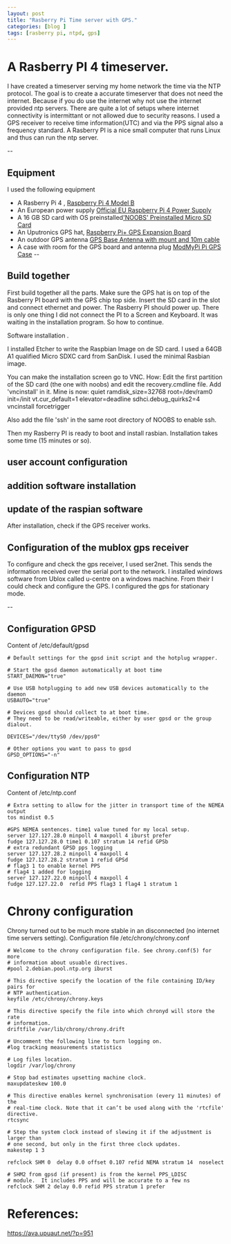 ```yaml
---
layout: post
title: "Rasberry Pi Time server with GPS."
categories: [blog ]
tags: [rasberry pi, ntpd, gps]
---
```

# A Rasberry PI 4 timeserver. 
I have created a timeserver serving my home network the time via the NTP protocol. The goal is to create a accurate timeserver that does not need the internet. Because if you do use the internet why not use the internet provided ntp servers. There are quite a lot of  setups where internet connectivity is intermittant or not allowed due to security reasons.  I used a GPS receiver to receive time information(UTC) and via the PPS signal also a frequency standard. A Rasberry PI is a nice small computer that runs Linux and thus can run the ntp server. 


-- 
## Equipment
I used the following equipment
- A Rasberry Pi 4 , [Raspberry Pi 4 Model B](https://thepihut.com/collections/raspberry-pi-store/products/raspberry-pi-4-model-b) 
- An European power supply [Official EU Raspberry Pi 4 Power Supply](https://thepihut.com/collections/raspberry-pi-power-supplies/products/raspberry-pi-psu-eu)
- A 16 GB SD card with OS preinstalled['NOOBS' Preinstalled Micro SD Card](https://thepihut.com/products/noobs-preinstalled-sd-card) 
- An Uputronics GPS hat, [Raspberry Pi+ GPS Expansion Board](https://store.uputronics.com/index.php?route=product/product&product_id=81)
- An outdoor GPS antenna [GPS Base Antenna with mount and 10m cable ](https://store.uputronics.com/index.php?route=product/product&path=60_65&product_id=74)
- A case with room for the GPS board and antenna plug [ModMyPi Pi GPS Case](https://store.uputronics.com/index.php?route=product/product&path=66_67&product_id=90) 
-- 
## Build together

First build together all the parts. Make sure the GPS hat is on top of the Rasberry PI board with the GPS chip top side. 
Insert the SD card in the slot and connect ethernet and power. The Rasberry PI should power up. There is only one thing I did not connect the PI to a Screen and Keyboard. It was waiting in the installation program. So how to continue. 

Software installation . 

I installed Etcher to write the Raspbian Image on de SD card. I used a 64GB A1 qualified Micro SDXC card from SanDisk. 
I used the minimal Rasbian image. 

You can make the installation screen go to VNC. 
How: Edit the first partition of the SD card (the one with noobs) and edit the recovery.cmdline file. 
Add 'vncinstall' in it. 
Mine is now:
  quiet ramdisk_size=32768 root=/dev/ram0 init=/init vt.cur_default=1 elevator=deadline sdhci.debug_quirks2=4 vncinstall forcetrigger

Also add the file 'ssh' in the same root directory of NOOBS to enable ssh. 

Then my Rasberry PI is ready to boot and install rasbian. Installation takes some time (15 minutes or so). 

## user account configuration

## addition software installation
## update of the raspian software 


After installation, check if the GPS receiver works. 


## Configuration of the mublox gps receiver
To configure and check the gps receiver, I used ser2net. This sends the information received over the serial port to the network.
I installed windows software from Ublox called u-centre on a windows machine. From their I could check and configure the GPS. 
I configured the gps for stationary mode. 

--
## Configuration GPSD
Content of /etc/default/gpsd 
```
# Default settings for the gpsd init script and the hotplug wrapper.

# Start the gpsd daemon automatically at boot time
START_DAEMON="true"

# Use USB hotplugging to add new USB devices automatically to the daemon
USBAUTO="true"

# Devices gpsd should collect to at boot time.
# They need to be read/writeable, either by user gpsd or the group dialout. 
  
DEVICES="/dev/ttyS0 /dev/pps0"

# Other options you want to pass to gpsd
GPSD_OPTIONS="-n"
```
## Configuration NTP 
Content of /etc/ntp.conf

```
# Extra setting to allow for the jitter in transport time of the NEMEA output
tos mindist 0.5
  
#GPS NEMEA sentences. time1 value tuned for my local setup. 
server 127.127.28.0 minpoll 4 maxpoll 4 iburst prefer
fudge 127.127.28.0 time1 0.107 stratum 14 refid GPSb
# extra redundant GPSD pps logging 
server 127.127.28.2 minpoll 4 maxpoll 4
fudge 127.127.28.2 stratum 1 refid GPSd
# flag3 1 to enable kernel PPS 
# flag4 1 added for logging 
server 127.127.22.0 minpoll 4 maxpoll 4
fudge 127.127.22.0  refid PPS flag3 1 flag4 1 stratum 1
``` 
# Chrony configuration 
Chrony turned out to be much more stable in an disconnected (no internet time servers setting). 
Configuration file  /etc/chrony/chrony.conf 
``` 
# Welcome to the chrony configuration file. See chrony.conf(5) for more
# information about usuable directives.
#pool 2.debian.pool.ntp.org iburst

# This directive specify the location of the file containing ID/key pairs for
# NTP authentication.
keyfile /etc/chrony/chrony.keys

# This directive specify the file into which chronyd will store the rate
# information.
driftfile /var/lib/chrony/chrony.drift

# Uncomment the following line to turn logging on.
#log tracking measurements statistics

# Log files location.
logdir /var/log/chrony

# Stop bad estimates upsetting machine clock.
maxupdateskew 100.0

# This directive enables kernel synchronisation (every 11 minutes) of the
# real-time clock. Note that it can’t be used along with the 'rtcfile' directive.
rtcsync

# Step the system clock instead of slewing it if the adjustment is larger than
# one second, but only in the first three clock updates.
makestep 1 3

refclock SHM 0  delay 0.0 offset 0.107 refid NEMA stratum 14  noselect

# SHM2 from gpsd (if present) is from the kernel PPS_LDISC
# module.  It includes PPS and will be accurate to a few ns
refclock SHM 2 delay 0.0 refid PPS stratum 1 prefer
```
# References: 
https://ava.upuaut.net/?p=951
